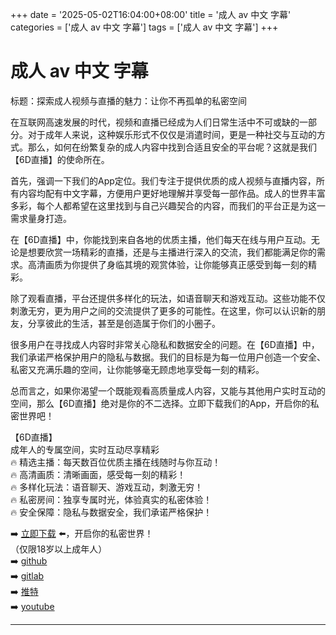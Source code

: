 +++
date = '2025-05-02T16:04:00+08:00'
title = '成人 av 中文 字幕'
categories = ['成人 av 中文 字幕']
tags = ['成人 av 中文 字幕']
+++

# 成人 av 中文 字幕

标题：探索成人视频与直播的魅力：让你不再孤单的私密空间

在互联网高速发展的时代，视频和直播已经成为人们日常生活中不可或缺的一部分。对于成年人来说，这种娱乐形式不仅仅是消遣时间，更是一种社交与互动的方式。那么，如何在纷繁复杂的成人内容中找到合适且安全的平台呢？这就是我们【6D直播】的使命所在。

首先，强调一下我们的App定位。我们专注于提供优质的成人视频与直播内容，所有内容均配有中文字幕，方便用户更好地理解并享受每一部作品。成人的世界丰富多彩，每个人都希望在这里找到与自己兴趣契合的内容，而我们的平台正是为这一需求量身打造。

在【6D直播】中，你能找到来自各地的优质主播，他们每天在线与用户互动。无论是想要欣赏一场精彩的直播，还是与主播进行深入的交流，我们都能满足你的需求。高清画质为你提供了身临其境的观赏体验，让你能够真正感受到每一刻的精彩。

除了观看直播，平台还提供多样化的玩法，如语音聊天和游戏互动。这些功能不仅刺激无穷，更为用户之间的交流提供了更多的可能性。在这里，你可以认识新的朋友，分享彼此的生活，甚至是创造属于你们的小圈子。

很多用户在寻找成人内容时非常关心隐私和数据安全的问题。在【6D直播】中，我们承诺严格保护用户的隐私与数据。我们的目标是为每一位用户创造一个安全、私密又充满乐趣的空间，让你能够毫无顾虑地享受每一刻的精彩。

总而言之，如果你渴望一个既能观看高质量成人内容，又能与其他用户实时互动的空间，那么【6D直播】绝对是你的不二选择。立即下载我们的App，开启你的私密世界吧！

【6D直播】  
成年人的专属空间，实时互动尽享精彩  
🔥 精选主播：每天数百位优质主播在线随时与你互动！  
🔥 高清画质：清晰画面，感受每一刻的精彩！  
🔥 多样化玩法：语音聊天、游戏互动，刺激无穷！  
🔥 私密房间：独享专属时光，体验真实的私密体验！  
🔥 安全保障：隐私与数据安全，我们承诺严格保护！  

➡️ [立即下载](https://down123.s3.ap-east-1.amazonaws.com/down/down.html?channelCode=blog) ⬅️，开启你的私密世界！  
（仅限18岁以上成年人）  
➡️ [github](https://aldult-live.github.io/)  
➡️ [gitlab](https://seo-09598d.gitlab.io/)  
➡️ [推特](https://x.com/wegame33)  
➡️ [youtube](https://www.youtube.com/@6Dlive)  

---
